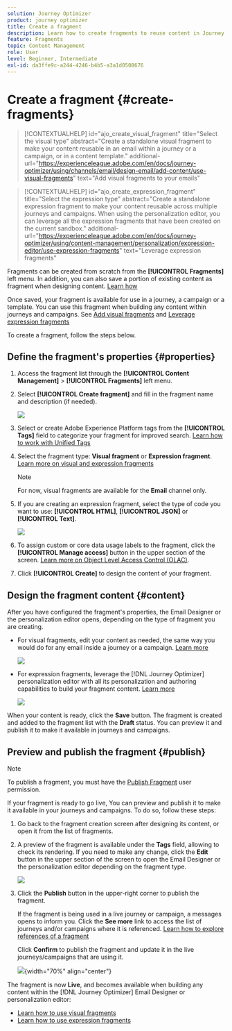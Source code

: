 ```yaml
---
solution: Journey Optimizer
product: journey optimizer
title: Create a fragment
description: Learn how to create fragments to reuse content in Journey Optimizer campaigns and journeys
feature: Fragments
topic: Content Management
role: User
level: Beginner, Intermediate
exl-id: da3ffe9c-a244-4246-b4b5-a3a1d0508676
---
```

# Create a fragment {#create-fragments}
 
>[!CONTEXTUALHELP]
>id="ajo_create_visual_fragment"
>title="Select the visual type"
>abstract="Create a standalone visual fragment to make your content reusable in an email within a journey or a campaign, or in a content template."
>additional-url="https://experienceleague.adobe.com/en/docs/journey-optimizer/using/channels/email/design-email/add-content/use-visual-fragments" text="Add visual fragments to your emails"

>[!CONTEXTUALHELP]
>id="ajo_create_expression_fragment"
>title="Select the expression type"
>abstract="Create a standalone expression fragment to make your content reusable across multiple journeys and campaigns. When using the personalization editor, you can leverage all the expression fragments that have been created on the current sandbox."
>additional-url="https://experienceleague.adobe.com/en/docs/journey-optimizer/using/content-management/personalization/expression-editor/use-expression-fragments" text="Leverage expression fragments"

Fragments can be created from scratch from the **[!UICONTROL Fragments]** left menu. In addition, you can also save a portion of existing content as fragment when designing content. [Learn how](#save-as-fragment)

Once saved, your fragment is available for use in a journey, a campaign or a template. You can use this fragment when building any content within journeys and campaigns. See [Add visual fragments](../email/use-visual-fragments.md) and [Leverage expression fragments](../personalization/use-expression-fragments.md)

To create a fragment, follow the steps below.

## Define the fragment's properties {#properties}

1. Access the fragment list through the **[!UICONTROL Content Management]** > **[!UICONTROL Fragments]** left menu.

1. Select **[!UICONTROL Create fragment]** and fill in the fragment name and description (if needed).

    ![](assets/fragment-details.png)

1. Select or create Adobe Experience Platform tags from the **[!UICONTROL Tags]** field to categorize your fragment for improved search. [Learn how to work with Unified Tags](../start/search-filter-categorize.md#tags)

1. Select the fragment type: **Visual fragment** or **Expression fragment**. [Learn more on visual and expression fragments](../content-management/fragments.md#visual-expression)

    >[!NOTE]
    >
    >For now, visual fragments are available for the **Email** channel only.

1. If you are creating an expression fragment, select the type of code you want to use: **[!UICONTROL HTML]**, **[!UICONTROL JSON]** or **[!UICONTROL Text]**.

    ![](assets/fragment-expression-type.png)

1. To assign custom or core data usage labels to the fragment, click the **[!UICONTROL Manage access]** button in the upper section of the screen. [Learn more on Object Level Access Control (OLAC)](../administration/object-based-access.md).

1. Click **[!UICONTROL Create]** to design the content of your fragment.

## Design the fragment content {#content}

After you have configured the fragment's properties, the Email Designer or the personalization editor opens, depending on the type of fragment you are creating.

* For visual fragments, edit your content as needed, the same way you would do for any email inside a journey or a campaign. [Learn more](../email/get-started-email-design.md) 

    ![](assets/fragment-designer.png)

* For expression fragments, leverage the [!DNL Journey Optimizer] personalization editor with all its personalization and authoring capabilities to build your fragment content. [Learn more](../personalization/personalization-build-expressions.md)

    ![](assets/fragment-expression-editor.png)

When your content is ready, click the **Save** button. The fragment is created and added to the fragment list with the **Draft** status. You can preview it and publish it to make it available in journeys and campaigns.

## Preview and publish the fragment {#publish}

>[!NOTE]
>
>To publish a fragment, you must have the [Publish Fragment](../administration/ootb-product-profiles.md#content-library-manager) user permission.

If your fragment is ready to go live, You can preview and publish it to make it available in your journeys and campaigns. To do so, follow these steps:

1. Go back to the fragment creation screen after designing its content, or open it from the list of fragments.

1. A preview of the fragment is available under the **Tags** field, allowing to check its rendering. If you need to make any change, click the **Edit** button in the upper section of the screen to open the Email Designer or the personalization editor depending on the fragment type.

    ![](assets/fragment-preview.png)

1. Click the **Publish** button in the upper-right corner to publish the fragment.

    If the fragment is being used in a live journey or campaign, a messages opens to inform you. Click the **See more** link to access the list of journeys and/or campaigns where it is referenced. [Learn how to explore references of a fragment](../content-management/manage-fragments.md#explore-references)

    Click **Confirm** to publish the fragment and update it in the live journeys/campaigns that are using it.

    ![](assets/fragment-publish.png){width="70%" align="center"}

The fragment is now **Live**, and becomes available when building any content within the [!DNL Journey Optimizer] Email Designer or personalization editor:

* [Learn how to use visual fragments](../email/use-visual-fragments.md)
* [Learn how to use expression fragments](../personalization/use-expression-fragments.md)

